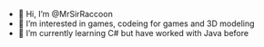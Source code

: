 - 👋 Hi, I’m @MrSirRaccoon
- 👀 I’m interested in games, codeing for games and 3D modeling
- 🌱 I’m currently learning C# but have worked with Java before

<!---
MrSirRaccoon/MrSirRaccoon is a ✨ special ✨ repository because its `README.md` (this file) appears on your GitHub profile.
You can click the Preview link to take a look at your changes.
--->
